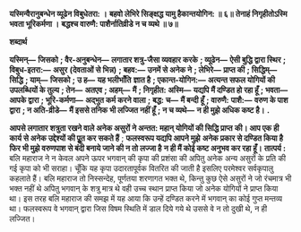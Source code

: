 **यस्मिन्वैरानुबन्धेन व्यूढेन विबुधेतरा: ।** **बहवो लेभिरे सिङ्क्षद्ध यामु हैकान्तयोगिन: ॥ ६॥** **तेनाहं निगृहीतोऽस्मि भवता भूरिकर्मणा ।** **बद्धश्च वारुणै: पाशैर्नातिव्रीडे न च व्यथे ॥ ७॥** 

**शब्दार्थ** 

**यस्मिन्—** **जिसको** **; वैर-अनुबन्धेन—** **लगातार शत्रु-जैसा व्यवहार करके** **; व्यूढेन—** **ऐसी बुद्धि द्वारा स्थिर** **; विबुध-इतरा:—** **असुर** **(देवताओं से भिन्न)** **; बहव:—** **उनमें से अनेक ने** **; लेभिरे—** **प्राप्त की** **; सिद्धिम्—** **सिद्धि** **; याम्—** **जिसको** **; उ ह—** **यह भलीभाँति** **ज्ञात है** **; एकान्त-योगिन:—** **अत्यन्त सफल योगियों की उपलब्धियों के तुल्य** **; तेन—** **अतएव** **; अहम्—** **मैं** **; निगृहीत: अस्मि—** **यद्यपि मैं दण्डित हो रहा हूँ** **; भवता—** **आपके द्वारा** **; भूरि-कर्मणा—** **अद्भुत कर्म करने वाला** **; बद्ध: च—** **मैं बन्दी हूँ** **; वारुणै:** **पाशै:—** **वरुण के पाश द्वारा** **; न अति-व्रीडे—** **मैं इससे तनिक भी लज्जित नहीं हूँ** **; न च व्यथे—** **न ही मुझे अधिक कष्ट है।** **.** 

**आपसे लगातार शत्रुता रखने वाले अनेक असुरों ने अन्तत: महान् योगियों की सिद्धि प्राप्त** **की। आप एक ही कार्य से अनेक उद्देश्यों की पूॢत कर सकते हैं** ; **फलस्वरूप यद्यपि आपने मुझे** **अनेक प्रकार से दण्डित किया है फिर भी मुझे वरुणपाश से बंदी बनाये जाने की न तो लज्जा है** **न ही मैं कोई कष्ट अनुभव कर रहा हूँ।** **तात्पर्य :** बलि महाराज ने न केवल अपने ऊपर भगवान् की कृपा की प्रशंसा की अपितु अनेक अन्य असुरों के प्रति की गई कृपा को भी सराहा। चूँकि यह कृपा उदारतापूर्वक वितरित की जाती है इसलिए परमेश्वर सर्वकृपालु कहलाते हैं। बलि महाराज तो निस्सन्देह, पूर्णतया शरणागत भक्त थे, किन्तु कुछ ऐसे असुरों ने जो रंचमात्र भी भक्त नहीं थे अपितु भगवान् के शत्रु मात्र थे वही उच्च स्थान प्राप्त किया जो अनेक योगियों ने प्राप्त किया था। इस तरह बलि महाराज की समझ में यह आया कि उन्हें दण्डित करने में भगवान् का कोई गुप्त मन्तव्य था। फलस्वरूप वे भगवान् द्वारा जिस विषम स्थिति में डाल दिये गये थे उससे वे न तो दुखी थे, न ही लज्जित।  